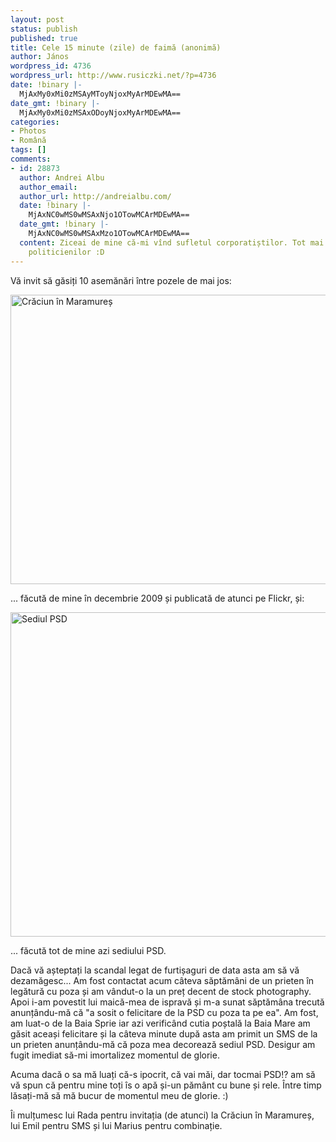```yaml
---
layout: post
status: publish
published: true
title: Cele 15 minute (zile) de faimă (anonimă)
author: János
wordpress_id: 4736
wordpress_url: http://www.rusiczki.net/?p=4736
date: !binary |-
  MjAxMy0xMi0zMSAyMToyNjoxMyArMDEwMA==
date_gmt: !binary |-
  MjAxMy0xMi0zMSAxODoyNjoxMyArMDEwMA==
categories:
- Photos
- Română
tags: []
comments:
- id: 28873
  author: Andrei Albu
  author_email: 
  author_url: http://andreialbu.com/
  date: !binary |-
    MjAxNC0wMS0wMSAxNjo1OTowMCArMDEwMA==
  date_gmt: !binary |-
    MjAxNC0wMS0wMSAxMzo1OTowMCArMDEwMA==
  content: Ziceai de mine că-mi vînd sufletul corporatiștilor. Tot mai bine așa decît
    politicienilor :D
---
```

<p>Vă invit să găsiți 10 asemănări între pozele de mai jos:</p>
<p><a href="http://www.flickr.com/photos/janos/4202691041/"><img src="http://www.rusiczki.net/wp-content/uploads/2013/12/4202691041_c0176a08aa_o-693x463.jpg" alt="Crăciun în Maramureș" width="693" height="463" class="alignnone size-medium wp-image-4737" /></a></p>
<p>... făcută de mine în decembrie 2009 și publicată de atunci pe Flickr, și:</p>
<p><a href="http://www.rusiczki.net/wp-content/uploads/2013/12/PC310386.jpg"><img src="http://www.rusiczki.net/wp-content/uploads/2013/12/PC310386-693x519.jpg" alt="Sediul PSD" width="693" height="519" class="alignnone size-medium wp-image-4738" /></a></p>
<p>... făcută tot de mine azi sediului PSD.</p>
<p>Dacă vă așteptați la scandal legat de furtișaguri de data asta am să vă dezamăgesc... Am fost contactat acum câteva săptămâni de un prieten în legătură cu poza și am vândut-o la un preț decent de stock photography. Apoi i-am povestit lui maică-mea de ispravă și m-a sunat săptămâna trecută anunțându-mă că "a sosit o felicitare de la PSD cu poza ta pe ea". Am fost, am luat-o de la Baia Sprie iar azi verificând cutia poștală la Baia Mare am găsit aceași felicitare și la câteva minute după asta am primit un SMS de la un prieten anunțându-mă că poza mea decorează sediul PSD. Desigur am fugit imediat să-mi imortalizez momentul de glorie.</p>
<p>Acuma dacă o sa mă luați că-s ipocrit, că vai măi, dar tocmai PSD!? am să vă spun că pentru mine toți îs o apă și-un pământ cu bune și rele. Între timp lăsați-mă să mă bucur de momentul meu de glorie. :)</p>
<p>Îi mulțumesc lui Rada pentru invitația (de atunci) la Crăciun în Maramureș, lui Emil pentru SMS și lui Marius pentru combinație.</p>

